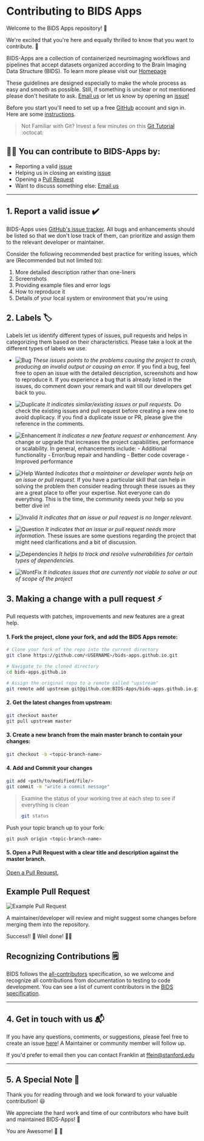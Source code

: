 # Contributing to BIDS Apps

Welcome to the BIDS Apps repository! :rocket:

We're excited that you're here and equally thrilled to know that you want to contribute. :superhero:

BIDS-Apps are a collection of containerized neuroimaging workflows and pipelines that accept datasets organized according to the Brain Imaging Data Structure (BIDS).
To learn more please visit our [Homepage](http://bids-apps.neuroimaging.io)

These guidelines are designed especially to make the whole process as easy and smooth as possible. Still, if something is unclear or not mentioned please don't hesitate to ask. [Email us](ffein@stanford.edu) or let us know by opening an [issue!](https://github.com/BIDS-Apps/bids-apps.github.io/issues)

Before you start you'll need to set up a free [GitHub](https://github.com/) account and sign in. Here are some [instructions](https://help.github.com/en/github/getting-started-with-github/signing-up-for-github).

> Not Familiar with Git?
> Invest a few minutes on this [Git Tutorial](https://git-scm.com/docs/gittutorial) :octocat:

## :technologist: You can contribute to BIDS-Apps by:

- Reporting a valid [issue](https://github.com/BIDS-Apps/bids-apps.github.io/issues)
- Helping us in closing an existing [issue](https://github.com/BIDS-Apps/bids-apps.github.io/issues)
- Opening a [Pull Request](https://github.com/BIDS-Apps/bids-apps.github.io/pulls)
- Want to discuss something else: [Email us](ffein@stanford.edu)

---

## 1. Report a valid issue :heavy_check_mark:

BIDS-Apps uses [GitHub's issue tracker](https://github.com/BIDS-Apps/bids-apps.github.io/issues). All bugs and enhancements should be listed so that we don't lose track of them, can prioritize and assign them to the relevant developer or maintainer.

Consider the following recommended best practice for writing issues, which are (Recommended but not limited to):

1. More detailed description rather than one-liners
2. Screenshots
3. Providing example files and error logs
4. How to reproduce it
5. Details of your local system or environment that you're using

## 2. Labels :label:

Labels let us identify different types of issues, pull requests and helps in categorizing them based on their characteristics. Please take a look at the different types of labels we use.

- ![Bug](https://img.shields.io/badge/-Bug-%23ee0701) _These issues points to the problems causing the project to crash, producing an invalid output or causing an error._
  If you find a bug, feel free to open an issue with the detailed description, screenshots and how to reproduce it.
  If you experience a bug that is already listed in the issues, do comment down your remark and wait till our developers get back to you.

- ![Duplicate](https://img.shields.io/badge/-duplicate-%237E7E7E) _It indicates similar/existing issues or pull requests._
  Do check the existing issues and pull request before creating a new one to avoid duplicacy.
  If you find a duplicate issue or PR, please give the reference in the comments.

- ![Enhancement](https://img.shields.io/badge/-enhancement-%232e5783) _It indicates a new feature request or enhancement._
  Any change or upgrade that increases the project capabilities, performance or scalability.
  In general, enhancements include: - Additional functionality - Error/bug repair and handling - Better code coverage - Improved performance

- ![Help Wanted](https://img.shields.io/badge/-help%20wanted-%23128a0c) _Indicates that a maintainer or developer wants help on an issue or pull request._
  If you have a particular skill that can help in solving the problem then consider reading through these issues as they are a great place to offer your expertise.
  Not everyone can do everything. This is the time, the community needs your help so you better dive in!

- ![Invalid](https://img.shields.io/badge/-invalid-%239a9a9a) _It indicates that an issue or pull request is no longer relevant._

- ![Question](https://img.shields.io/badge/-question-%23cc317c) _It indicates that an issue or pull request needs more information._
  These issues are some questions regarding the project that might need clarifications and a bit of discussion.

- ![Dependencies](https://img.shields.io/badge/-dependencies-%230366d6) _It helps to track and resolve vulnerabilities for certain types of dependencies._

- ![WontFix](https://img.shields.io/badge/-wontfix-lightgrey) _It indicates issues that are currently not viable to solve or out of scope of the project_

## 3. Making a change with a pull request :zap:

Pull requests with patches, improvements and new features are a great help.

#### 1. Fork the project, clone your fork, and add the BIDS Apps remote:

```sh
# Clone your fork of the repo into the current directory
git clone https://github.com/<USERNAME>/bids-apps.github.io.git

# Navigate to the cloned directory
cd bids-apps.github.io

# Assign the original repo to a remote called "upstream"
git remote add upstream git@github.com:BIDS-Apps/bids-apps.github.io.git
```

#### 2. Get the latest changes from upstream:

```sh
git checkout master
git pull upstream master
```

#### 3. Create a new branch from the main master branch to contain your changes:

```sh
git checkout -b <topic-branch-name>
```

#### 4. Add and Commit your changes

```sh
git add <path/to/modified/file/>
git commit -m "write a commit message"
```

> Examine the status of your working tree at each step to see if everything is clean
>
> ```sh
> git status
> ```

Push your topic branch up to your fork:

```sh
git push origin <topic-branch-name>
```

#### 5. Open a Pull Request with a clear title and description against the master branch.

[Open a Pull Request.](https://help.github.com/en/github/collaborating-with-issues-and-pull-requests/creating-a-pull-request)

## Example Pull Request

![Example Pull Request](https://i.imgur.com/s8yELfK.png)

A maintainer/developer will review and might suggest some changes before merging them into the repository.

Success!! :tada: Well done! :bowing_man:

## Recognizing Contributions 🗒️

BIDS follows the [all-contributors](https://github.com/all-contributors/all-contributors#emoji-key) specification, so we welcome and recognize all contributions from documentation to testing to code development. You can see a list of current contributors in the [BIDS specification](https://github.com/bids-standard/bids-specification/blob/master/src/99-appendices/01-contributors.md).

---

## 4. Get in touch with us :mailbox_with_mail:

If you have any questions, comments, or suggestions, please feel free to create an issue [here](https://github.com/BIDS-Apps/bids-apps.github.io/issues)! A Maintainer or community member will follow up.

If you'd prefer to email then you can contact Franklin at ffein@stanford.edu

---

## 5. A Special Note :high_brightness:

Thank you for reading through and we look forward to your valuable contribution! :smiley:

We appreciate the hard work and time of our contributors who have built and maintained BIDS-Apps! :raised_hands:

You are Awesome! :star2: :star_struck:
